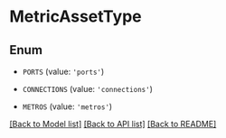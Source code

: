 # MetricAssetType


## Enum

* `PORTS` (value: `'ports'`)

* `CONNECTIONS` (value: `'connections'`)

* `METROS` (value: `'metros'`)

[[Back to Model list]](../README.md#documentation-for-models) [[Back to API list]](../README.md#documentation-for-api-endpoints) [[Back to README]](../README.md)


